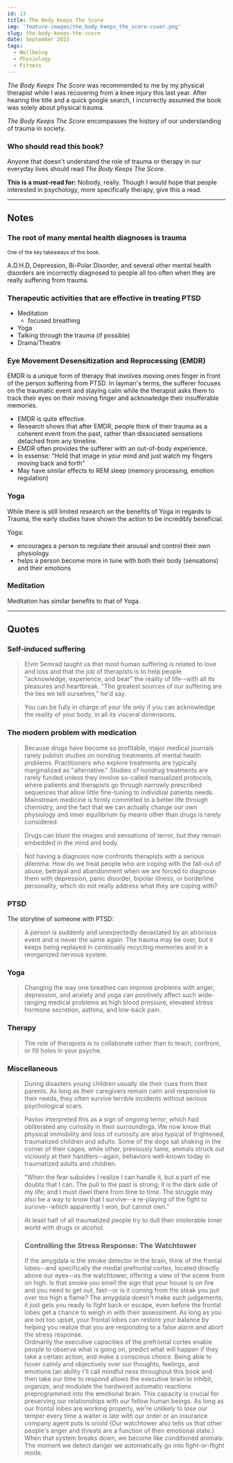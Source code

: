 ```yaml
---
id: 13
title: The Body Keeps The Score
img: 'feature-images/the_body_keeps_the_score-cover.png'
slug: the-body-keeps-the-score
date: September 2023
tags:
  - Wellbeing
  - Physiology
  - Fitness
---
```


*The Body Keeps The Score* was recommended to me by my physical therapist while I was recovering from a knee injury this last year. After hearing the title and a quick google search, I incorrectly assumed the book was solely about physical trauma.

*The Body Keeps The Score* encompasses the history of our understanding of trauma in society.

<!--more-->

### Who should read this book?
Anyone that doesn't understand the role of trauma or therapy in our everyday lives should read *The Body Keeps The Score*.

**This is a must-read for:** Nobody, really. Though I would hope that people interested in psychology, more specifically therapy, give this a read.

---

## Notes

### The root of many mental health diagnoses is trauma
<small>One of the key takeaways of this book.</small>

A.D.H.D, Depression, Bi-Polar Disorder, and several other mental health disorders are incorrectly diagnosed to people all too often when they are really suffering from trauma.

### Therapeutic activities that are effective in treating PTSD
- Meditation
  - focused breathing
- Yoga
- Talking through the trauma (if possible)
- Drama/Theatre

### Eye Movement Desensitization and Reprocessing (EMDR)
EMDR is a unique form of therapy that involves moving ones finger in front of the person suffering from PTSD. In layman's terms, the sufferer focuses on the traumatic event and staying calm while the therapist asks them to track their eyes on their moving finger and acknowledge their insufferable memories.

- EMDR is quite effective.
- Research shows that after EMDR, people think of their trauma as a coherent event from the past, rather than dissociated sensations detached from any timeline. 
- EMDR often provides the sufferer with an out-of-body experience.
- In essense: "Hold that image in your mind and just watch my fingers moving back and forth"
- May have similar effects to REM sleep (memory processing, emotion regulation)

### Yoga
While there is still limited research on the benefits of Yoga in regards to Trauma, the early studies have shown the action to be incredibly beneficial.

Yoga:
- encourages a person to regulate their arousal and control their own physiology.
- helps a person become more in tune with both their body (sensations) and their emotions

### Meditation
Meditation has similar benefits to that of Yoga.

---

## Quotes

### Self-induced suffering
> Elvin Semrad taught us that most human suffering is related to love and loss and that the job of therapists is to help people "acknowledge, experience, and bear" the reality of life--with all its pleasures and heartbreak. "The greatest sources of our suffering are the lies we tell ourselves," he'd say.

> You can be fully in charge of your life only if you can acknowledge the reality of your body, in all its visceral dimensions.

### The modern problem with medication
> Because drugs have become so profitable, major medical journals rarely publish studies on nondrug treatments of mental health problems. Practitioners who explore treatments are typically marginalized as "alternative." Studies of nondrug treatments are rarely funded unless they involve so-called manualized protocols, where patients and therapists go through narrowly prescribed sequences that allow little fine-tuning to individual patients needs. Mainstream medicine is firmly committed to a better life through chemistry, and the fact that we can actually change our own physiology and inner equilibrium by means other than drugs is rarely considered.

> Drugs can blunt the images and sensations of terror, but they remain embedded in the mind and body.

> Not having a diagnosis now confronts therapists with a serious dilemma: How do we treat people who are coping with the fall-out of abuse, betrayal and abandonment when we are forced to diagnose them with depression, panic disorder, bipolar illness, or borderline personality, which do not really address what they are coping with?

### PTSD

The storyline of someone with PTSD:
> A person is suddenly and unexpectedly devastated by an atrocious event and is never the same again. The trauma may be over, but it keeps being replayed in continually recycling memories and in a reorganized nervous system.

### Yoga
> Changing the way one breathes can improve problems with anger, depression, and anxiety and yoga can positively affect such wide-ranging medical problems as high blood pressure, elevated stress hormone secretion, asthma, and low-back pain.

### Therapy
> The role of therapists is to collaborate rather than to teach, confront, or fill holes in your psyche.

### Miscellaneous

> During disasters young children usually die their cues from their parents. As long as their caregivers remain calm and responsive to their needs, they often survive terrible incidents without serious psychological scars.

> Pavlov interpreted this as a sign of ongoing terror, which had obliterated any curiosity in their surroundings. We now know that physical immobility and loss of curiosity are also typical of frightened, traumatized children and adults. Some of the dogs sat shaking in the corner of their cages, while other, previously tame, animals struck out viciously at their handlers--again, behaviors well-known today in traumatized adults and children.

> "When the fear subsides I realize I can handle it, but a part of me doubts that I can. The pull to the past is strong; it is the dark side of my life; and I must dwel there from time to time. The struggle may also be a way to know that I survive--a re-playing of the fight to survive--which apparently I won, but cannot own."

> At least half of all traumatized people try to dull their intolerable inner world with drugs or alcohol.

> ### Controlling the Stress Response: The Watchtower
> If the amygdala is the smoke detector in the brain, think of the frontal lobes--and specifically the medial prefrontal cortex, located directly above our eyes--as the watchtower, offering a view of the scene from on high. Is that smoke you smell the sign that your house is on fire and you need to get out, fast--or is it coming from the steak you put over too high a flame? The amygdala doesn't make such judgements; it just gets you ready to fight back or escape, even before the frontal lobes get a chance to weigh in with their assessment. As long as you are not too upset, your frontal lobes can restore your balance by helping you realize that you are responding to a false alarm and abort the stress response. \
> Ordinarily the executive capacities of the prefrontal cortex enable people to observe what is going on, predict what will happen if they take a certain action, and make a conscious choice. Being able to hover calmly and objectively over our thoughts, feelings, and emotions (an ability I'll call mindful ness throughout this book and then take our time to respond allows the executive brain to inhibit, organize, and modulate the hardwired automatic reactions preprogrammed into the emotional brain. This capacity is crucial for preserving our relationships with our fellow human beings. As long as our frontal lobes are working properly, we're unlikely to lose our temper every time a waiter is late with our order or an insurance company agent puts Is oriold (Our watchtower also tells us that other people's anger and threats are a function of their emotional state.) When that system breaks down, we become like conditioned animals: The moment we detect danger we automatically go into fight-or-flight mode.

